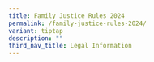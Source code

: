 ```yaml
---
title: Family Justice Rules 2024
permalink: /family-justice-rules-2024/
variant: tiptap
description: ""
third_nav_title: Legal Information
---
```

